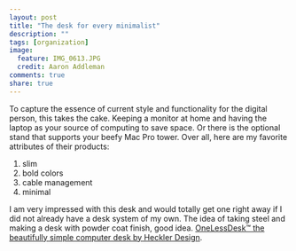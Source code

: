 ```yaml
---
layout: post
title: "The desk for every minimalist"
description: ""
tags: [organization]
image:
  feature: IMG_0613.JPG
  credit: Aaron Addleman
comments: true
share: true
---
```



<p>To capture the essence of current style and functionality for the digital person, this takes the cake. Keeping a monitor at home and having the laptop as your source of computing to save space. Or there is the optional stand that supports your beefy Mac Pro tower. Over all, here are my favorite attributes of their products:
</p>
<ol>
<li>slim</li>
<li>bold colors</li>
<li>cable management</li>
<li>minimal</li>
</ol>
I am very impressed with this desk and would totally get one right away if I did not already have a desk system of my own.
The idea of taking steel and making a desk with powder coat finish, good idea.
<a href="http://hecklerdesign.com/onelessdesk/">OneLessDesk&trade; the beautifully simple computer desk by Heckler Design</a>.
